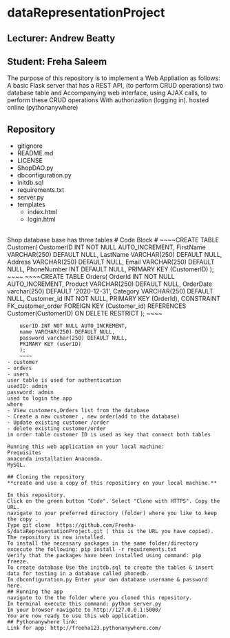 # dataRepresentationProject
## Lecturer: Andrew Beatty
## Student: Freha Saleem
The purpose of this repository is to implement a Web Appliation as follows:
A basic Flask server that has a REST API, (to perform CRUD operations) two database table and Accompanying web interface, using AJAX calls, to perform these CRUD operations With authorization (logging in). hosted online (pythonanywhere)

## Repository
- gitignore
- README.md
- LICENSE
- ShopDAO.py
- dbconfiguration.py
- initdb.sql
- requirements.txt
- server.py
- templates
  - index.html
  - login.html
<br>
Shop database base has three tables
# Code Block #
~~~~CREATE TABLE Customer(
	CustomerID INT NOT NULL AUTO_INCREMENT,
   	FirstName VARCHAR(250) DEFAULT NULL,
	LastName VARCHAR(250) DEFAULT NULL,
   	Address VARCHAR(250) DEFAULT NULL,
   	Email VARCHAR(250) DEFAULT NULL,
   	PhoneNumber INT DEFAULT NULL,
   	PRIMARY KEY (CustomerID)
  );
~~~~
~~~~CREATE TABLE Orders(
	OrderId INT NOT NULL AUTO_INCREMENT,
	Product VARCHAR(250) DEFAULT NULL,
	OrderDate varchar(250) DEFAULT '2020-12-31',
	Category VARCHAR(250) DEFAULT NULL,
	Customer_id INT NOT NULL,
	PRIMARY KEY (OrderId),
	CONSTRAINT FK_customer_order
   	FOREIGN KEY (Customer_id)
   	REFERENCES Customer(CustomerID)
      	ON DELETE RESTRICT
   );  ~~~~  

~~~~CREATE TABLE Users(
	userID INT NOT NULL AUTO_INCREMENT,
   	name VARCHAR(250) DEFAULT NULL,
   	password varchar(250) DEFAULT NULL,
   	PRIMARY KEY (userID)
   	);
	~~~~
- customer
- orders
- users
user table is used for authentication
usedID: admin 
password: admin
used to login the app
where
- View customers,Orders list from the database
- Create a new customer , new order(add to the database)
- Update existing customer /order
- delete existing customer/order
in order table customer ID is used as key that connect both tables

Running this web application on your local machine:
Prequisites
anaconda installation Anaconda.
MySQL.

## Cloning the repository
**create and use a copy of this repositiory on your local machine.**

In this repository.
Click on the green button "Code". Select "Clone with HTTPS". Copy the URL.
navigate to your preferred directory (folder) where you like to keep the copy .
Type git clone  https://github.com/Freeha-S/dataRepresentationProject.git ( this is the URL you have copied).
The repository is now installed.
To install the necessary packages in the same folder/directory excecute the following: pip install -r requirements.txt
Verify that the packages have been installed using command: pip freeze.
To create database Use the initdb.sql to create the tables & insert data for testing in a database called phonedb.
In dbconfiguration.py Enter your own database username & password here.
## Running the app
navigate to the the folder where you cloned this repository.
In terminal execute this command: python server.py
In your browser navigate to http://127.0.0.1:5000/
You are now ready to use this web application.
## Pythonanywhere link:
Link for app: http://freeha123.pythonanywhere.com/
